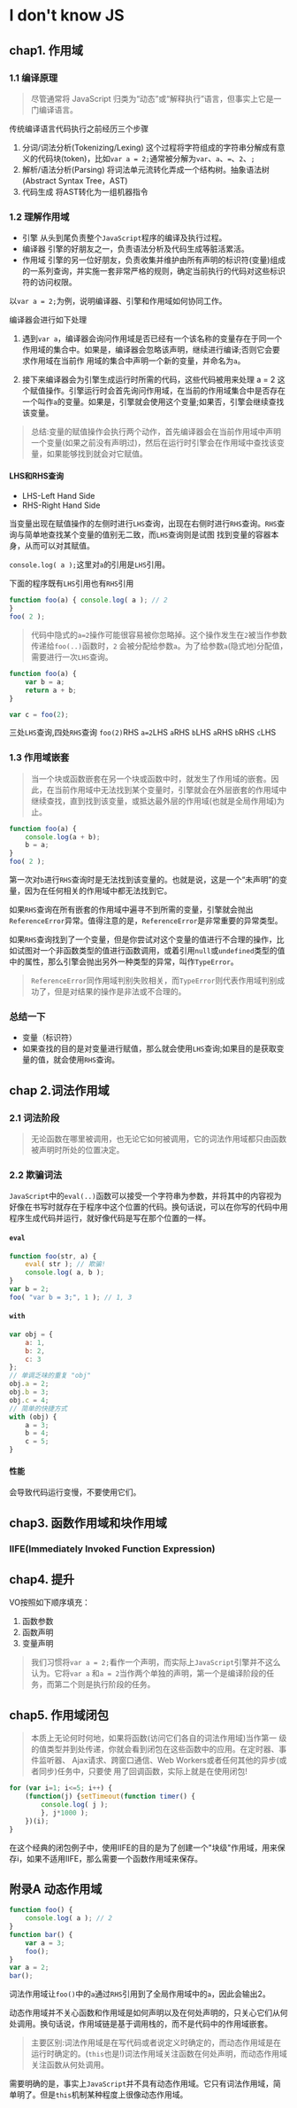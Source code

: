 # I don't know JS

## chap1. 作用域

### 1.1 编译原理

> 尽管通常将 JavaScript 归类为“动态”或“解释执行”语言，但事实上它是一门编译语言。

传统编译语言代码执行之前经历三个步骤
1. 分词/词法分析(Tokenizing/Lexing)
这个过程将字符组成的字符串分解成有意义的代码块(token)，比如`var a = 2;`通常被分解为`var`、`a`、`=`、`2`、`;`
2. 解析/语法分析(Parsing)
将词法单元流转化弄成一个结构树。抽象语法树(Abstract Syntax Tree，AST)
3. 代码生成
将AST转化为一组机器指令

### 1.2 理解作用域

+ 引擎
从头到尾负责整个`JavaScript`程序的编译及执行过程。
+ 编译器 
引擎的好朋友之一，负责语法分析及代码生成等脏活累活。
+ 作用域 
引擎的另一位好朋友，负责收集并维护由所有声明的标识符(变量)组成的一系列查询，并实施一套非常严格的规则，确定当前执行的代码对这些标识符的访问权限。

以`var a = 2;`为例，说明编译器、引擎和作用域如何协同工作。

编译器会进行如下处理

1. 遇到`var a`，编译器会询问作用域是否已经有一个该名称的变量存在于同一个作用域的集合中。如果是，编译器会忽略该声明，继续进行编译;否则它会要求作用域在当前作 用域的集合中声明一个新的变量，并命名为`a`。

2. 接下来编译器会为引擎生成运行时所需的代码，这些代码被用来处理 a = 2 这个赋值操作。引擎运行时会首先询问作用域，在当前的作用域集合中是否存在一个叫作`a`的变量。如果是，引擎就会使用这个变量;如果否，引擎会继续查找该变量。

> 总结:变量的赋值操作会执行两个动作，首先编译器会在当前作用域中声明一个变量(如果之前没有声明过)，然后在运行时引擎会在作用域中查找该变量，如果能够找到就会对它赋值。

#### LHS和RHS查询

+ LHS-Left Hand Side
+ RHS-Right Hand Side

当变量出现在赋值操作的左侧时进行`LHS`查询，出现在右侧时进行`RHS`查询。`RHS`查询与简单地查找某个变量的值别无二致，而`LHS`查询则是试图 找到变量的容器本身，从而可以对其赋值。

`console.log( a );`这里对`a`的引用是`LHS`引用。

下面的程序既有`LHS`引用也有`RHS`引用
```javascript
function foo(a) { console.log( a ); // 2
}
foo( 2 );
```

> 代码中隐式的`a=2`操作可能很容易被你忽略掉。这个操作发生在`2`被当作参数传递给`foo(..)`函数时，`2` 会被分配给参数`a`。为了给参数`a`(隐式地)分配值，需要进行一次`LHS`查询。

```javascript
function foo(a) {
    var b = a;
    return a + b; 
}

var c = foo(2);
```

三处`LHS`查询,四处`RHS`查询
`foo(2)`RHS
`a=2`LHS
`a`RHS
`b`LHS
`a`RHS
`b`RHS
`c`LHS

### 1.3 作用域嵌套

> 当一个块或函数嵌套在另一个块或函数中时，就发生了作用域的嵌套。因此，在当前作用域中无法找到某个变量时，引擎就会在外层嵌套的作用域中继续查找，直到找到该变量，或抵达最外层的作用域(也就是全局作用域)为止。

```javascript
function foo(a) { 
    console.log(a + b);
    b = a;
}
foo( 2 );
```

第一次对`b`进行`RHS`查询时是无法找到该变量的。也就是说，这是一个“未声明”的变量，因为在任何相关的作用域中都无法找到它。

如果`RHS`查询在所有嵌套的作用域中遍寻不到所需的变量，引擎就会抛出`ReferenceError`异常。值得注意的是，`ReferenceError`是非常重要的异常类型。

如果`RHS`查询找到了一个变量，但是你尝试对这个变量的值进行不合理的操作，比如试图对一个非函数类型的值进行函数调用，或着引用`null`或`undefined`类型的值中的属性，那么引擎会抛出另外一种类型的异常，叫作`TypeError`。

> `ReferenceError`同作用域判别失败相关，而`TypeError`则代表作用域判别成功了，但是对结果的操作是非法或不合理的。

### 总结一下
+ 变量（标识符）
+ 如果查找的目的是对变量进行赋值，那么就会使用`LHS`查询;如果目的是获取变量的值，就会使用`RHS`查询。

## chap 2.词法作用域

### 2.1 词法阶段

> 无论函数在哪里被调用，也无论它如何被调用，它的词法作用域都只由函数被声明时所处的位置决定。

### 2.2 欺骗词法

`JavaScript`中的`eval(..)`函数可以接受一个字符串为参数，并将其中的内容视为好像在书写时就存在于程序中这个位置的代码。换句话说，可以在你写的代码中用程序生成代码并运行，就好像代码是写在那个位置的一样。

#### `eval`

```javascript
function foo(str, a) { 
    eval( str ); // 欺骗! 
    console.log( a, b );
}
var b = 2;
foo( "var b = 3;", 1 ); // 1, 3
```

#### `with`

```javascript
var obj = { 
    a: 1,
    b: 2,
    c: 3 
};
// 单调乏味的重复 "obj" 
obj.a = 2;
obj.b = 3;
obj.c = 4;
// 简单的快捷方式 
with (obj) {
    a = 3;
    b = 4;
    c = 5;
}
```

#### 性能

会导致代码运行变慢，不要使用它们。

## chap3. 函数作用域和块作用域

### IIFE(Immediately Invoked Function Expression)

## chap4. 提升

VO按照如下顺序填充：
1. 函数参数
2. 函数声明
3. 变量声明

> 我们习惯将`var a = 2;`看作一个声明，而实际上`JavaScript`引擎并不这么认为。它将`var a`
和`a = 2`当作两个单独的声明，第一个是编译阶段的任务，而第二个则是执行阶段的任务。

## chap5. 作用域闭包

> 本质上无论何时何地，如果将函数(访问它们各自的词法作用域)当作第一 级的值类型并到处传递，你就会看到闭包在这些函数中的应用。在定时器、事件监听器、 Ajax请求、跨窗口通信、Web Workers或者任何其他的异步(或者同步)任务中，只要使 用了回调函数，实际上就是在使用闭包!

```javascript
for (var i=1; i<=5; i++) { 
    (function(j) {setTimeout(function timer() { 
        console.log( j );
        }, j*1000 );
    })(i);
}
```
在这个经典的闭包例子中，使用IIFE的目的是为了创建一个"块级"作用域，用来保存i，如果不适用IIFE，那么需要一个函数作用域来保存。

## 附录A 动态作用域

```javascript
function foo() { 
    console.log( a ); // 2
}
function bar() { 
    var a = 3;
    foo(); 
}
var a = 2; 
bar();
```
词法作用域让`foo()`中的`a`通过`RHS`引用到了全局作用域中的`a`，因此会输出2。

动态作用域并不关心函数和作用域是如何声明以及在何处声明的，只关心它们从何处调用。换句话说，作用域链是基于调用栈的，而不是代码中的作用域嵌套。

> 主要区别:词法作用域是在写代码或者说定义时确定的，而动态作用域是在运行时确定的。(`this`也是!)词法作用域关注函数在何处声明，而动态作用域关注函数从何处调用。

需要明确的是，事实上`JavaScript`并不具有动态作用域。它只有词法作用域，简单明了。但是`this`机制某种程度上很像动态作用域。
